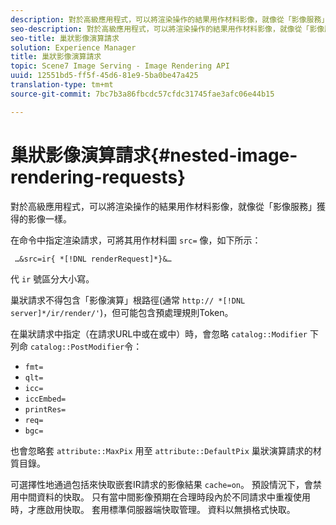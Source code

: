 ```yaml
---
description: 對於高級應用程式，可以將渲染操作的結果用作材料影像，就像從「影像服務」獲得的影像一樣。
seo-description: 對於高級應用程式，可以將渲染操作的結果用作材料影像，就像從「影像服務」獲得的影像一樣。
seo-title: 巢狀影像演算請求
solution: Experience Manager
title: 巢狀影像演算請求
topic: Scene7 Image Serving - Image Rendering API
uuid: 12551bd5-ff5f-45d6-81e9-5ba0be47a425
translation-type: tm+mt
source-git-commit: 7bc7b3a86fbcdc57cfdc31745fae3afc06e44b15

---
```



# 巢狀影像演算請求{#nested-image-rendering-requests}

對於高級應用程式，可以將渲染操作的結果用作材料影像，就像從「影像服務」獲得的影像一樣。

在命令中指定渲染請求，可將其用作材料圖 `src=` 像，如下所示：

` …&src=ir{ *[!DNL renderRequest]*}&…`

代 `ir` 號區分大小寫。

巢狀請求不得包含「影像演算」根路徑(通常 `http:// *[!DNL server]*/ir/render/'`)，但可能包含預處理規則Token。

在巢狀請求中指定（在請求URL中或在或中）時，會忽略 `catalog::Modifier` 下列命 `catalog::PostModifier`令：

* `fmt=`
* `qlt=`
* `icc=`
* `iccEmbed=`
* `printRes=`
* `req=`
* `bgc=`

也會忽略套 `attribute::MaxPix` 用至 `attribute::DefaultPix` 巢狀演算請求的材質目錄。

可選擇性地通過包括來快取嵌套IR請求的影像結果 `cache=on`。 預設情況下，會禁用中間資料的快取。 只有當中間影像預期在合理時段內於不同請求中重複使用時，才應啟用快取。 套用標準伺服器端快取管理。 資料以無損格式快取。
